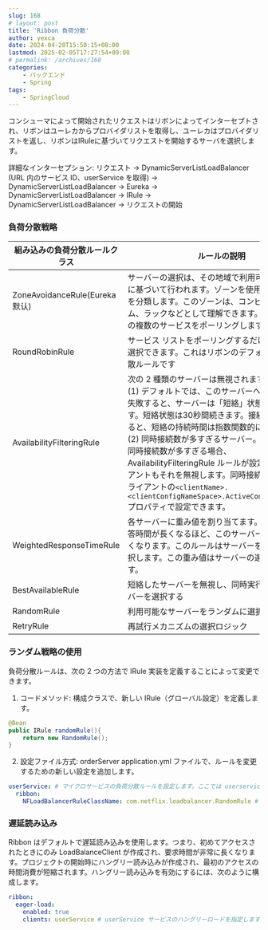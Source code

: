 ```yaml
---
slug: 168
# layout: post
title: 'Ribbon 負荷分散'
author: yexca
date: 2024-04-28T15:50:15+08:00
lastmod: 2025-02-05T17:27:54+09:00
# permalink: /archives/168
categories:
    - バックエンド
    - Spring
tags:
    - SpringCloud
--- 
```


コンシューマによって開始されたリクエストはリボンによってインターセプトされ、リボンはユーレカからプロバイダリストを取得し、ユーレカはプロバイダリストを返し、リボンはIRuleに基づいてリクエストを開始するサーバを選択します。

詳細なインターセプション: リクエスト -> DynamicServerListLoadBalancer (URL 内のサービス ID、userService を取得) -> DynamicServerListLoadBalancer -> Eureka -> DynamicServerListLoadBalancer -> IRule -> DynamicServerListLoadBalancer -> リクエストの開始

### 負荷分散戦略

| 組み込みの負荷分散ルールクラス | ルールの説明                                                 |
| ------------------------------ | ------------------------------------------------------------ |
| ZoneAvoidanceRule(Eureka 默认) | サーバーの選択は、その地域で利用可能なサーバーに基づいて行われます。ゾーンを使用してサーバーを分類します。このゾーンは、コンピューター ルーム、ラックなどとして理解できます。次にゾーン内の複数のサービスをポーリングします |
| RoundRobinRule                 | サービス リストをポーリングするだけでサーバーを選択できます。これはリボンのデフォルトの負荷分散ルールです |
| AvailabilityFilteringRule      | 次の 2 種類のサーバーは無視されます:<br/> (1) デフォルトでは、このサーバーへの接続が 3 回失敗すると、サーバーは「短絡」状態に設定されます。短絡状態は30秒間続きます。接続が再度失敗すると、短絡の持続時間は指数関数的に増加します。<br/> (2) 同時接続数が多すぎるサーバー。サーバーへの同時接続数が多すぎる場合、AvailabilityFilteringRule ルールが設定されたクライアントもそれを無視します。同時接続の上限は、クライアントの`<clientName>.<clientConfigNameSpace>.ActiveConnectionsLimit`プロパティで設定できます。 |
| WeightedResponseTimeRule       | 各サーバーに重み値を割り当てます。サーバーの応答時間が長くなるほど、このサーバーの重みは小さくなります。このルールはサーバーをランダムに選択します。この重み値はサーバーの選択に影響します。 |
| BestAvailableRule              | 短絡したサーバーを無視し、同時実行性の低いサーバーを選択する |
| RandomRule                     | 利用可能なサーバーをランダムに選択                           |
| RetryRule                      | 再試行メカニズムの選択ロジック                               |

### ランダム戦略の使用

負荷分散ルールは、次の 2 つの方法で IRule 実装を定義することによって変更できます。

1. コードメソッド: 構成クラスで、新しい IRule（グローバル設定）を定義します。

```java
@Bean
public IRule randomRule(){
    return new RandomRule();
}
```

2. 設定ファイル方式: orderServer application.yml ファイルで、ルールを変更するための新しい設定を追加します。

```yml
userService: # マイクロサービスの負荷分散ルールを設定します。ここでは userservice サービスです
  ribbon:
    NFLoadBalancerRuleClassName: com.netflix.loadbalancer.RandomRule # 負荷分散ルール
```

### 遅延読み込み

Ribbon はデフォルトで遅延読み込みを使用します。つまり、初めてアクセスされたときにのみ LoadBalanceClient が作成され、要求時間が非常に長くなります。プロジェクトの開始時にハングリー読み込みが作成され、最初のアクセスの時間消費が短縮されます。ハングリー読み込みを有効にするには、次のように構成します。

```yml
ribbon:
  eager-load:
    enabled: true
    clients: userService # userService サービスのハングリーロードを指定します
```
